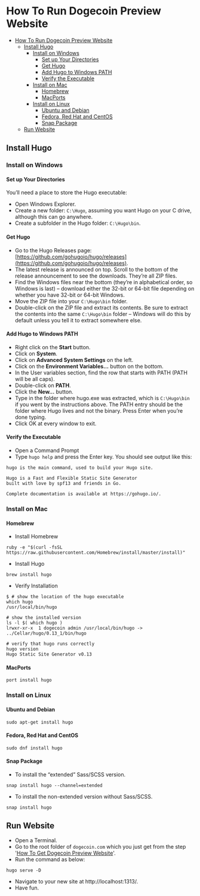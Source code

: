 # How To Run Dogecoin Preview Website

- [How To Run Dogecoin Preview Website](#how-to-run-dogecoin-website)
  - [Install Hugo](#install-hugo)
    - [Install on Windows](#install-on-windows)
      - [Set up Your Directories](#set-up-your-directories)
      - [Get Hugo](#get-hugo)
      - [Add Hugo to Windows PATH](#add-hugo-to-windows-path)
      - [Verify the Executable](#verify-the-executable)
    - [Install on Mac](#install-on-mac)
      - [Homebrew](#homebrew)
      - [MacPorts](#macports)
    - [Install on Linux](#install-on-linux)
      - [Ubuntu and Debian](#ubuntu-and-debian)
      - [Fedora, Red Hat and CentOS](#fedora-red-hat-and-centos)
      - [Snap Package](#snap-package)
  - [Run Website](#run-website)

## Install Hugo

### Install on Windows

#### Set up Your Directories 

You’ll need a place to store the Hugo executable:

* Open Windows Explorer.
* Create a new folder: ```C:\Hugo```, assuming you want Hugo on your C drive, although this can go anywhere.
* Create a subfolder in the Hugo folder: ```C:\Hugo\bin```.

#### Get Hugo

* Go to the Hugo Releases page: [https://github.com/gohugoio/hugo/releases](https://github.com/gohugoio/hugo/releases).
* The latest release is announced on top. Scroll to the bottom of the release announcement to see the downloads. They’re all ZIP files.
* Find the Windows files near the bottom (they’re in alphabetical order, so Windows is last) – download either the 32-bit or 64-bit file depending on whether you have 32-bit or 64-bit Windows. 
* Move the ZIP file into your ```C:\Hugo\bin``` folder.
* Double-click on the ZIP file and extract its contents. Be sure to extract the contents into the same ```C:\Hugo\bin``` folder – Windows will do this by default unless you tell it to extract somewhere else.

#### Add Hugo to Windows PATH

* Right click on the **Start** button.
* Click on **System**.
* Click on **Advanced System Settings** on the left.
* Click on the **Environment Variables…** button on the bottom.
* In the User variables section, find the row that starts with PATH (PATH will be all caps).
* Double-click on **PATH**.
* Click the **New…** button.
* Type in the folder where hugo.exe was extracted, which is ```C:\Hugo\bin``` if you went by the instructions above. The PATH entry should be the folder where Hugo lives and not the binary. Press Enter when you’re done typing.
* Click OK at every window to exit.

#### Verify the Executable

* Open a Command Prompt 
* Type ```hugo help``` and press the Enter key. You should see output like this:
```
hugo is the main command, used to build your Hugo site.

Hugo is a Fast and Flexible Static Site Generator
built with love by spf13 and friends in Go.

Complete documentation is available at https://gohugo.io/.
```

### Install on Mac

#### Homebrew

* Install Homebrew
```
ruby -e "$(curl -fsSL https://raw.githubusercontent.com/Homebrew/install/master/install)"
``` 
* Install Hugo
```
brew install hugo
```
* Verify Installation
```
$ # show the location of the hugo executable
which hugo
/usr/local/bin/hugo

# show the installed version
ls -l $( which hugo )
lrwxr-xr-x  1 dogecoin admin /usr/local/bin/hugo -> ../Cellar/hugo/0.13_1/bin/hugo

# verify that hugo runs correctly
hugo version
Hugo Static Site Generator v0.13
```

#### MacPorts

```
port install hugo
```

### Install on Linux 

#### Ubuntu and Debian

```
sudo apt-get install hugo
```

#### Fedora, Red Hat and CentOS

```
sudo dnf install hugo
```

#### Snap Package

* To install the “extended” Sass/SCSS version.
```
snap install hugo --channel=extended
```
* To install the non-extended version without Sass/SCSS.
```
snap install hugo
```

## Run Website

* Open a Terminal.
* Go to the root folder of ```dogecoin.com``` which you just get from the step '[How To Get Dogecoin Preview Website](how-to-get-website.md)'.
* Run the command as below:
```
hugo serve -D
```
* Navigate to your new site at http://localhost:1313/.
* Have fun.